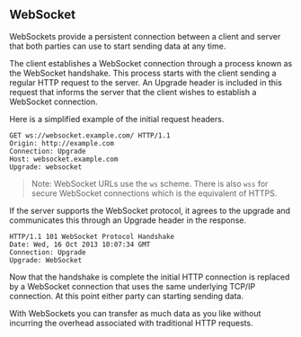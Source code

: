 ## WebSocket
WebSockets provide a persistent connection between a client and server that both parties can use to start sending data at any time.

The client establishes a WebSocket connection through a process known as the WebSocket handshake. This process starts with the client sending a regular HTTP request to the server. An Upgrade header is included in this request that informs the server that the client wishes to establish a WebSocket connection.

Here is a simplified example of the initial request headers.
```
GET ws://websocket.example.com/ HTTP/1.1
Origin: http://example.com
Connection: Upgrade
Host: websocket.example.com
Upgrade: websocket
```
 > Note: WebSocket URLs use the `ws` scheme. There is also `wss` for secure WebSocket connections which is the equivalent of HTTPS.

If the server supports the WebSocket protocol, it agrees to the upgrade and communicates this through an Upgrade header in the response.
```
HTTP/1.1 101 WebSocket Protocol Handshake
Date: Wed, 16 Oct 2013 10:07:34 GMT
Connection: Upgrade
Upgrade: WebSocket
```

Now that the handshake is complete the initial HTTP connection is replaced by a WebSocket connection that uses the same underlying TCP/IP connection. At this point either party can starting sending data.

With WebSockets you can transfer as much data as you like without incurring the overhead associated with traditional HTTP requests.
